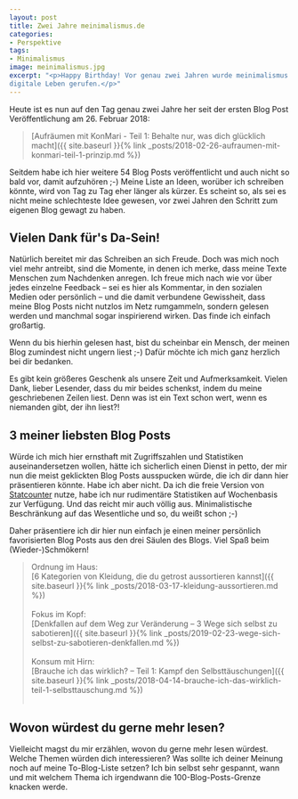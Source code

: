 ```yaml
---
layout: post
title: Zwei Jahre meinimalismus.de
categories:
- Perspektive
tags:
- Minimalismus
image: meinimalismus.jpg
excerpt: "<p>Happy Birthday! Vor genau zwei Jahren wurde meinimalismus.de ins
digitale Leben gerufen.</p>"
---
```


Heute ist es nun auf den Tag genau zwei Jahre her seit der ersten Blog Post
Veröffentlichung am 26. Februar 2018:

> [Aufräumen mit KonMari - Teil 1: Behalte nur, was dich glücklich macht]({{ site.baseurl }}{% link _posts/2018-02-26-aufraumen-mit-konmari-teil-1-prinzip.md %})

Seitdem habe ich hier weitere 54 Blog Posts veröffentlicht und auch nicht so
bald vor, damit aufzuhören ;-) Meine Liste an Ideen, worüber ich schreiben
könnte, wird von Tag zu Tag eher länger als kürzer. Es scheint so, als sei es
nicht meine schlechteste Idee gewesen, vor zwei Jahren den Schritt zum eigenen
Blog gewagt zu haben.

## Vielen Dank für's Da-Sein!

Natürlich bereitet mir das Schreiben an sich Freude. Doch was mich noch viel
mehr antreibt, sind die Momente, in denen ich merke, dass meine Texte Menschen
zum Nachdenken anregen. Ich freue mich nach wie vor über jedes einzelne Feedback
– sei es hier als Kommentar, in den sozialen Medien oder persönlich – und die
damit verbundene Gewissheit, dass meine Blog Posts nicht nutzlos im Netz
rumgammeln, sondern gelesen werden und manchmal sogar inspirierend wirken. Das
finde ich einfach großartig.

Wenn du bis hierhin gelesen hast, bist du scheinbar ein Mensch, der meinen Blog
zumindest nicht ungern liest ;-) Dafür möchte ich mich ganz herzlich bei dir
bedanken.

Es gibt kein größeres Geschenk als unsere Zeit und Aufmerksamkeit. Vielen Dank,
lieber Lesender, dass du mir beides schenkst, indem du meine geschriebenen
Zeilen liest. Denn was ist ein Text schon wert, wenn es niemanden gibt, der ihn
liest?!

## 3 meiner liebsten Blog Posts

Würde ich mich hier ernsthaft mit Zugriffszahlen und Statistiken
auseinandersetzen wollen, hätte ich sicherlich einen Dienst in petto, der mir
nun die meist geklickten Blog Posts ausspucken würde, die ich dir dann hier
präsentieren könnte. Habe ich aber nicht. Da ich die freie Version von
[Statcounter](https://statcounter.com/) nutze, habe ich nur rudimentäre
Statistiken auf Wochenbasis zur Verfügung. Und das reicht mir auch völlig aus.
Minimalistische Beschränkung auf das Wesentliche und so, du weißt schon ;-)

Daher präsentiere ich dir hier nun einfach je einen meiner persönlich
favorisierten Blog Posts aus den drei Säulen des Blogs. Viel Spaß beim
(Wieder-)Schmökern!

> Ordnung im Haus:<br/>
> [6 Kategorien von Kleidung, die du getrost aussortieren kannst]({{ site.baseurl }}{% link _posts/2018-03-17-kleidung-aussortieren.md %})<br/><br/>
> Fokus im Kopf:<br/>
> [Denkfallen auf dem Weg zur Veränderung – 3 Wege sich selbst zu sabotieren]({{ site.baseurl }}{% link _posts/2019-02-23-wege-sich-selbst-zu-sabotieren-denkfallen.md %})<br/><br/>
> Konsum mit Hirn:<br/>
> [Brauche ich das wirklich? – Teil 1: Kampf den Selbsttäuschungen]({{ site.baseurl }}{% link _posts/2018-04-14-brauche-ich-das-wirklich-teil-1-selbsttauschung.md %})<br/><br/>

## Wovon würdest du gerne mehr lesen?

Vielleicht magst du mir erzählen, wovon du gerne mehr lesen würdest. Welche
Themen würden dich interessieren? Was sollte ich deiner Meinung noch auf meine
To-Blog-Liste setzen? Ich bin selbst sehr gespannt, wann und mit welchem Thema
ich irgendwann die 100-Blog-Posts-Grenze knacken werde.
